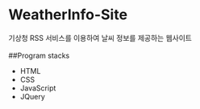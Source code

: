 # WeatherInfo-Site <br>
기상청 RSS 서비스를 이용하여 날씨 정보를 제공하는 웹사이트<br><br>
\#\#Program stacks<br>
* HTML<br>
* CSS<br>
* JavaScript<br>
* JQuery<br>
